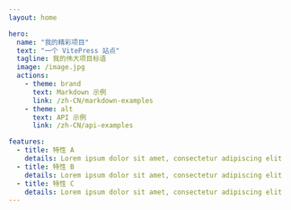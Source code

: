 ```yaml
---
layout: home

hero:
  name: "我的精彩项目"
  text: "一个 VitePress 站点"
  tagline: 我的伟大项目标语
  image: /image.jpg
  actions:
    - theme: brand
      text: Markdown 示例
      link: /zh-CN/markdown-examples
    - theme: alt
      text: API 示例
      link: /zh-CN/api-examples

features:
  - title: 特性 A
    details: Lorem ipsum dolor sit amet, consectetur adipiscing elit
  - title: 特性 B
    details: Lorem ipsum dolor sit amet, consectetur adipiscing elit
  - title: 特性 C
    details: Lorem ipsum dolor sit amet, consectetur adipiscing elit
---
```

